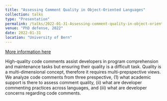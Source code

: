 ```yaml
---
title: "Assessing Comment Quality in Object-Oriented Languages"
collection: talks
type: "Presentation"
permalink: /talks/2022-01-31-Assessing-comment-quality-in-object-oriented-languages 
venue: "PhD defense, 2022"
date: 2022-01-31
location: "University of Bern"
---
```


[More information here](https://poojaruhal.github.io/files/Slides-Assessing-comment-quality-in-object-oriented-languages.pdf)

High-quality code comments assist developers in program comprehension and maintenance tasks but ensuring their quality is a difficult task. 
Quality is a multi-dimensional concept, therefore it requires multi-prepspective views.
We analyze code comments from three prespective, (1) what academic support is there to assess comment quality, (ii) what are developer commenting practices across languages, and (iii) what are developer concerns regarding code comments. 